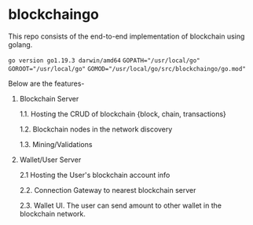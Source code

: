 # blockchaingo
This repo consists of the end-to-end implementation of blockchain using golang.


`go version go1.19.3 darwin/amd64`
`GOPATH="/usr/local/go"`   
`GOROOT="/usr/local/go"`
`GOMOD="/usr/local/go/src/blockchaingo/go.mod"`

Below are the features-
1. Blockchain Server 

     1.1. Hosting the CRUD of blockchain {block, chain, transactions}

     1.2. Blockchain nodes in the network discovery

     1.3. Mining/Validations

     
2. Wallet/User Server

    2.1 Hosting the User's blockchain account info

    2.2. Connection Gateway to nearest blockchain server

    2.3. Wallet UI. The user can send amount to other wallet in the blockchain network.


 



